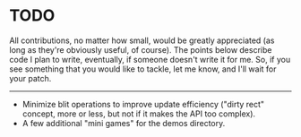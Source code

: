 TODO
====

All contributions, no matter how small, would be greatly appreciated (as long as they're obviously useful, of course). The points below describe code I plan to write, eventually, if someone doesn't write it for me. So, if you see something that you would like to tackle, let me know, and I'll wait for your patch.

---

* Minimize blit operations to improve update efficiency ("dirty rect" concept, more or less, but not if it makes the API too complex).
* A few additional "mini games" for the demos directory.
